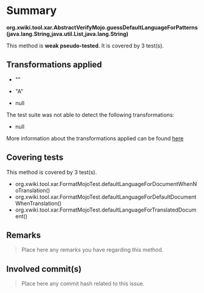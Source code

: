 # Summary
**org.xwiki.tool.xar.AbstractVerifyMojo.guessDefaultLanguageForPatterns(java.lang.String,java.util.List,java.lang.String)**

This method is **weak pseudo-tested**.
It is covered by 3 test(s). 


## Transformations applied

- &quot;&quot;

- &quot;A&quot;

- null


The test suite was not able to detect the following transformations:
 * null 


More information about the transformations applied can be found [here](https://github.com/STAMP-project/pitest-descartes)

## Covering tests
This method is covered by 3 test(s).
* org.xwiki.tool.xar.FormatMojoTest.defaultLanguageForDocumentWhenNoTranslation()
* org.xwiki.tool.xar.FormatMojoTest.defaultLanguageForDefaultDocumentWhenTranslation()
* org.xwiki.tool.xar.FormatMojoTest.defaultLanguageForTranslatedDocument()


## Remarks
> Place here any remarks you have regarding this method.

## Involved commit(s)

> Place here any commit hash related to this issue.
